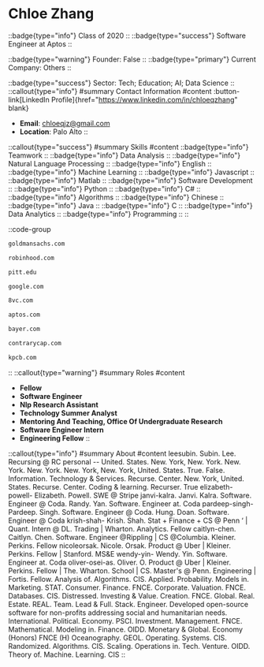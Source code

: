 # Chloe Zhang
::badge{type="info"}
Class of 2020
::
::badge{type="success"}
Software Engineer at Aptos
::

::badge{type="warning"}
Founder: False
::
::badge{type="primary"}
Current Company: Others
::

::badge{type="success"}
Sector: Tech; Education; AI; Data Science
::
::callout{type="info"}
#summary
Contact Information
#content
:button-link[LinkedIn Profile]{href="https://www.linkedin.com/in/chloeqzhang" blank}
- **Email**: chloeqjz@gmail.com
- **Location**: Palo Alto
::

::callout{type="success"}
#summary
Skills
#content
::badge{type="info"}
Teamwork
::
::badge{type="info"}
Data Analysis
::
::badge{type="info"}
Natural Language Processing
::
::badge{type="info"}
English
::
::badge{type="info"}
Machine Learning
::
::badge{type="info"}
Javascript
::
::badge{type="info"}
Matlab
::
::badge{type="info"}
Software Development
::
::badge{type="info"}
Python
::
::badge{type="info"}
C#
::
::badge{type="info"}
Algorithms
::
::badge{type="info"}
Chinese
::
::badge{type="info"}
Java
::
::badge{type="info"}
C
::
::badge{type="info"}
Data Analytics
::
::badge{type="info"}
Programming
::
::

::code-group
```bash [Goldman Sachs]
goldmansachs.com
```
```bash [Robinhood]
robinhood.com
```
```bash [University of Pittsburgh]
pitt.edu
```
```bash [Google]
google.com
```
```bash [8VC]
8vc.com
```
```bash [Aptos]
aptos.com
```
```bash [Bayer]
bayer.com
```
```bash [Contrary]
contrarycap.com
```
```bash [Kleiner Perkins Caufield & Byers]
kpcb.com
```
::
::callout{type="warning"}
#summary
Roles
#content
- **Fellow**
- **Software Engineer**
- **Nlp Research Assistant**
- **Technology Summer Analyst**
- **Mentoring And Teaching, Office Of Undergraduate Research**
- **Software Engineer Intern**
- **Engineering Fellow**
::

::callout{type="info"}
#summary
About
#content
leesubin. Subin. Lee. Recursing @ RC personal -- United. States. New. York, New. York. New. York. New. York. New. York, New. York, United. States. True. False. Information. Technology & Services. Recurse. Center. New. York, United. States. Recurse. Center. Coding & learning. Recurser. True elizabeth-powell- Elizabeth. Powell. SWE @ Stripe janvi-kalra. Janvi. Kalra. Software. Engineer @ Coda. Randy. Yan. Software. Engineer at. Coda pardeep-singh- Pardeep. Singh. Software. Engineer @ Coda. Hung. Doan. Software. Engineer @ Coda krish-shah- Krish. Shah. Stat + Finance + CS @ Penn ‘ | Quant. Intern @ DL. Trading | Wharton. Analytics. Fellow caitlyn-chen. Caitlyn. Chen. Software. Engineer @Rippling | CS @Columbia. Kleiner. Perkins. Fellow nicoleorsak. Nicole. Orsak. Product @ Uber | Kleiner. Perkins. Fellow | Stanford. MS&E wendy-yin- Wendy. Yin. Software. Engineer at. Coda oliver-osei-as. Oliver. O. Product @ Uber | Kleiner. Perkins. Fellow | The. Wharton. School | CS. Master's @ Penn. Engineering | Fortis. Fellow. Analysis of. Algorithms. CIS. Applied. Probability. Models in. Marketing. STAT. Consumer. Finance. FNCE. Corporate. Valuation. FNCE. Databases. CIS. Distressed. Investing & Value. Creation. FNCE. Global. Real. Estate. REAL. Team. Lead & Full. Stack. Engineer. Developed open-source software for non-profits addressing social and humanitarian needs. International. Political. Economy. PSCI. Investment. Management. FNCE. Mathematical. Modeling in. Finance. OIDD. Monetary & Global. Economy (Honors) FNCE (H) Oceanography. GEOL. Operating. Systems. CIS. Randomized. Algorithms. CIS. Scaling. Operations in. Tech. Venture. OIDD. Theory of. Machine. Learning. CIS
::
